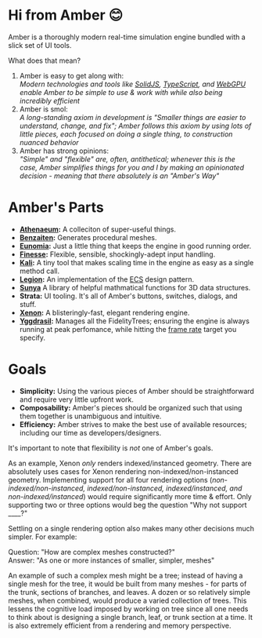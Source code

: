 # Hi from Amber 😊

Amber is a thoroughly modern real-time simulation engine bundled with a slick set of UI tools.

What does that mean?

1. Amber is easy to get along with:<br>
  _Modern technologies and tools like [SolidJS](https://www.solidjs.com/), [TypeScript](https://www.typescriptlang.org/), and [WebGPU](https://developer.mozilla.org/en-US/docs/Web/API/WebGPU_API) enable Amber to be simple to use & work with while also being incredibly efficient_
1. Amber is smol:<br>
  _A long-standing axiom in development is "Smaller things are easier to understand, change, and fix"; Amber follows this axiom by using lots of little pieces, each focused on doing a single thing, to construction nuanced behavior_
1. Amber has strong opinions:<br>
  _"Simple" and "flexible" are, often, antithetical; whenever this is the case, Amber simplifies things for you and I by making an opinionated decision - meaning that there absolutely is an "Amber's Way"_

# Amber's Parts

* **[Athenaeum](./src/lib/Athenaeum):** A colleciton of super-useful things.
* **[Benzaiten](./src/lib/Benzaiten):** Generates procedural meshes.
* **[Eunomia](./src/lib/Eunomia):** Just a little thing that keeps the engine in good running order.
* **[Finesse](./src/lib/Finesse):** Flexible, sensible, shockingly-adept input handling.
* **[Kali](./src/lib/Kali):** A tiny tool that makes scaling time in the engine as easy as a single method call.
* **[Legion](./src/lib/Legion):** An implementation of the [ECS](https://en.wikipedia.org/wiki/Entity_component_system) design pattern.
* **[Sunya](./Sunya)** A library of helpful mathmatical functions for 3D data structures.
* **Strata:** UI tooling. It's all of Amber's buttons, switches, dialogs, and stuff.
* **[Xenon](./src/lib/Xenon):** A blisteringly-fast, elegant rendering engine.
* **[Yggdrasil](./src/lib/Yggdrasil):** Manages all the FidelityTrees; ensuring the engine is always running at peak perfomance, while hitting the [frame rate](https://www.ign.com/articles/2014/11/05/understanding-frame-rate-and-its-importance) target you specify.

# Goals

* **Simplicity:** Using the various pieces of Amber should be straightforward and require very little upfront work.
* **Composability:** Amber's pieces should be organized such that using them together is unambiguous and intuitive.
* **Efficiency:** Amber strives to make the best use of available resources; including our time as developers/designers.

It's important to note that flexibility is _not_ one of Amber's goals.

As an example, Xenon _only_ renders indexed/instanced geometry. There are absolutely uses cases for Xenon rendering non-indexed/non-instanced geometry. Implementing support for all four rendering options (_non-indexed/non-instanced, indexed/non-instanced, indexed/instanced, and non-indexed/instanced_) would require significantly more time & effort. Only supporting two or three options would beg the question "Why not support ____?"

Settling on a single rendering option also makes many other decisions much simpler. For example:

Question: "How are complex meshes constructed?"<br>
Answer: "As one or more instances of smaller, simpler, meshes"

An example of such a complex mesh might be a tree; instead of having a single mesh for the tree, it would be built from many meshes - for parts of the trunk, sections of branches, and leaves. A dozen or so relatively simple meshes, when combined, would produce a varied collection of trees. This lessens the cognitive load imposed by working on tree since all one needs to think about is designing a single branch, leaf, or trunk section at a time. It is also extremely efficient from a rendering and memory perspective.
